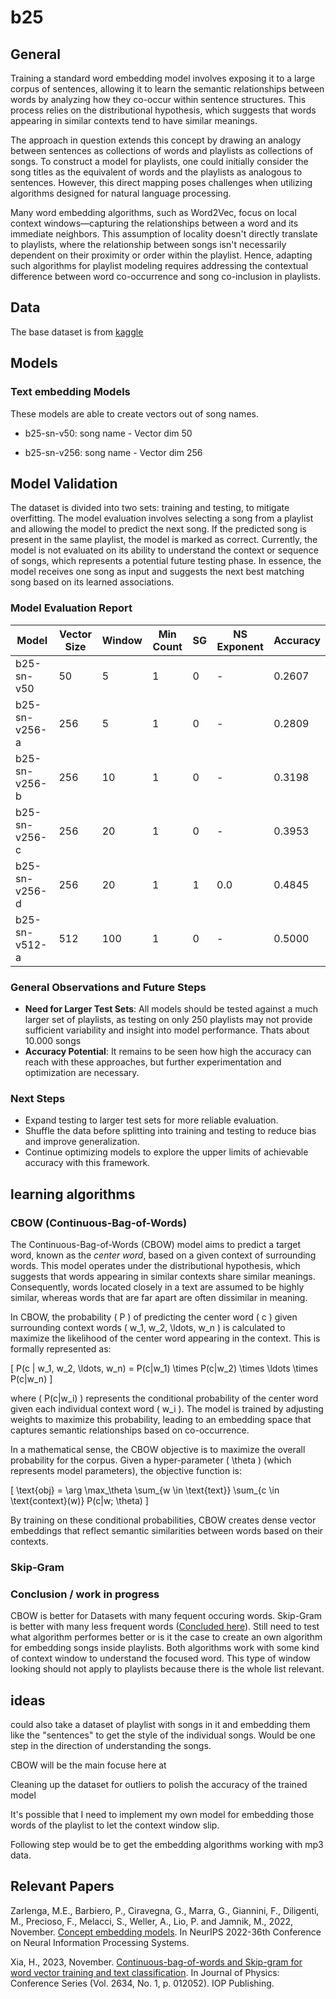 # b25

## General 
Training a standard word embedding model involves exposing it to a large corpus of sentences, allowing it to learn the semantic relationships between words by analyzing how they co-occur within sentence structures. This process relies on the distributional hypothesis, which suggests that words appearing in similar contexts tend to have similar meanings.

The approach in question extends this concept by drawing an analogy between sentences as collections of words and playlists as collections of songs. To construct a model for playlists, one could initially consider the song titles as the equivalent of words and the playlists as analogous to sentences. However, this direct mapping poses challenges when utilizing algorithms designed for natural language processing.

Many word embedding algorithms, such as Word2Vec, focus on local context windows—capturing the relationships between a word and its immediate neighbors. This assumption of locality doesn't directly translate to playlists, where the relationship between songs isn't necessarily dependent on their proximity or order within the playlist. Hence, adapting such algorithms for playlist modeling requires addressing the contextual difference between word co-occurrence and song co-inclusion in playlists. 

## Data
The base dataset is from [kaggle](https://www.kaggle.com/datasets/andrewmvd/spotify-playlists)

## Models
### Text embedding Models
These models are able to create vectors out of song names.

- b25-sn-v50: song name - Vector dim 50

- b25-sn-v256: song name - Vector dim 256

## Model Validation

The dataset is divided into two sets: training and testing, to mitigate overfitting. The model evaluation involves selecting a song from a playlist and allowing the model to predict the next song. If the predicted song is present in the same playlist, the model is marked as correct. Currently, the model is not evaluated on its ability to understand the context or sequence of songs, which represents a potential future testing phase. In essence, the model receives one song as input and suggests the next best matching song based on its learned associations.

### Model Evaluation Report

| Model              | Vector Size | Window | Min Count | SG | NS Exponent | Accuracy  |
|--------------------|-------------|--------|-----------|----|-------------|-----------|
| b25-sn-v50         | 50          | 5      | 1         | 0  | -           | 0.2607    |
| b25-sn-v256-a      | 256         | 5      | 1         | 0  | -           | 0.2809    | 
| b25-sn-v256-b      | 256         | 10     | 1         | 0  | -           | 0.3198    |
| b25-sn-v256-c      | 256         | 20     | 1         | 0  | -           | 0.3953    |
| b25-sn-v256-d      | 256         | 20     | 1         | 1  | 0.0         | 0.4845    |
| b25-sn-v512-a      | 512         | 100    | 1         | 0  | -           | 0.5000    | 


### General Observations and Future Steps
- **Need for Larger Test Sets**: All models should be tested against a much larger set of playlists, as testing on only 250 playlists may not provide sufficient variability and insight into model performance. Thats about 10.000 songs
- **Accuracy Potential**: It remains to be seen how high the accuracy can reach with these approaches, but further experimentation and optimization are necessary.

### Next Steps
- Expand testing to larger test sets for more reliable evaluation.
- Shuffle the data before splitting into training and testing to reduce bias and improve generalization.
- Continue optimizing models to explore the upper limits of achievable accuracy with this framework.



## learning algorithms
### CBOW (Continuous-Bag-of-Words)

The Continuous-Bag-of-Words (CBOW) model aims to predict a target word, known as the *center word*, based on a given context of surrounding words. This model operates under the distributional hypothesis, which suggests that words appearing in similar contexts share similar meanings. Consequently, words located closely in a text are assumed to be highly similar, whereas words that are far apart are often dissimilar in meaning.

In CBOW, the probability \( P \) of predicting the center word \( c \) given surrounding context words \( w_1, w_2, \ldots, w_n \) is calculated to maximize the likelihood of the center word appearing in the context. This is formally represented as:

\[
P(c | w_1, w_2, \ldots, w_n) = P(c|w_1) \times P(c|w_2) \times \ldots \times P(c|w_n)
\]

where \( P(c|w_i) \) represents the conditional probability of the center word given each individual context word \( w_i \). The model is trained by adjusting weights to maximize this probability, leading to an embedding space that captures semantic relationships based on co-occurrence.

In a mathematical sense, the CBOW objective is to maximize the overall probability for the corpus. Given a hyper-parameter \( \theta \) (which represents model parameters), the objective function is:

\[
\text{obj} = \arg \max_\theta \sum_{w \in \text{text}} \sum_{c \in \text{context}(w)} P(c|w; \theta)
\]

By training on these conditional probabilities, CBOW creates dense vector embeddings that reflect semantic similarities between words based on their contexts.


### Skip-Gram

### Conclusion / work in progress
CBOW is better for Datasets with many fequent occuring words. Skip-Gram is better with many less frequent words ([Concluded here](https://iopscience.iop.org/article/10.1088/1742-6596/2634/1/012052/meta)). Still need to test what algorithm performes better or is it the case to create an own algorithm for embedding songs inside playlists.  Both algorithms work with some kind of context window to understand the focused word. This type of window looking should not apply to playlists because there is the whole list relevant.

## ideas
could also take a dataset of playlist
with songs in it and embedding them like the "sentences" to get the style of the individual songs. Would be one step in the direction of understanding the songs.

CBOW will be the main focuse here at 

Cleaning up the dataset for outliers to polish the accuracy of the trained model

It's possible that I need to implement my own model for embedding those words of the playlist to let the context window slip.

Following step would be to get the embedding algorithms working with mp3 data.


## Relevant Papers
Zarlenga, M.E., Barbiero, P., Ciravegna, G., Marra, G., Giannini, F., Diligenti, M., Precioso, F., Melacci, S., Weller, A., Lio, P. and Jamnik, M., 2022, November. [Concept embedding models](https://hal.science/hal-03854550/). In NeurIPS 2022-36th Conference on Neural Information Processing Systems.

Xia, H., 2023, November. [Continuous-bag-of-words and Skip-gram for word vector training and text classification](https://iopscience.iop.org/article/10.1088/1742-6596/2634/1/012052/meta). In Journal of Physics: Conference Series (Vol. 2634, No. 1, p. 012052). IOP Publishing.